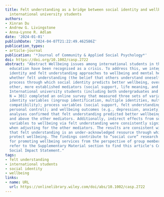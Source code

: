 ```yaml
---
title: Felt understanding as a bridge between social identity and wellbeing among
  international university students
authors:
- Xinran Du
- Andrew G. Livingstone
- Anna-Lynne R. Adlam
date: '2024-01-01'
publishDate: '2024-04-07T21:22:49.462586Z'
publication_types:
- article-journal
publication: '*Journal of Community & Applied Social Psychology*'
doi: https://doi.org/10.1002/casp.2722
abstract: "Abstract Wellbeing issues among international students in the UK higher
  education have been recognised as a crisis. To address this, we integrate social
  identity and felt understanding approaches to wellbeing and mental health, testing
  whether felt understanding (the belief that others understand oneself) is an important
  process through which social identity predicts better wellbeing, over and above
  other, more established mediators (social support, life meaning, and personal control).
  International university students (including both undergraduates and postgraduates,
  N = 301) completed an online survey that measured three sets of variables: social
  identity variables (ingroup identification, multiple identities, multiple identity
  compatibility); process variables (social support, felt understanding, life meaning,
  personal control); and wellbeing outcomes (e.g., depression, anxiety, stress). Path
  analyses confirmed that felt understanding predicted better wellbeing outcomes over
  and above the other mediators. Additionally, indirect effects from social identity
  variables to wellbeing via felt understanding were consistently significant, even
  when adjusting for the other mediators. The results are consistent with the idea
  that felt understanding is an under-acknowledged resource through which social identities
  protect wellbeing. The findings contribute to “social cure” research and have implications
  for promoting wellbeing services from the perspective of group memberships. Please
  refer to the Supplementary Material section to find this article's Community and
  Social Impact Statement."
tags:
- felt understanding
- international students
- social identity
- wellbeing
links:
- name: URL
  url: https://onlinelibrary.wiley.com/doi/abs/10.1002/casp.2722
---
```

